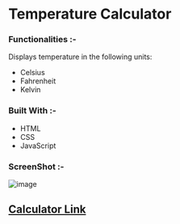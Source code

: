 # Temperature Calculator

### Functionalities :-

Displays temperature in the following units:

- Celsius
- Fahrenheit
- Kelvin

### Built With :-

- HTML
- CSS
- JavaScript

### ScreenShot :-

![image](https://user-images.githubusercontent.com/99732684/156222464-e8bb4737-56e3-4709-b22d-6bebe6524836.png)

## [Calculator Link](./index.html)
